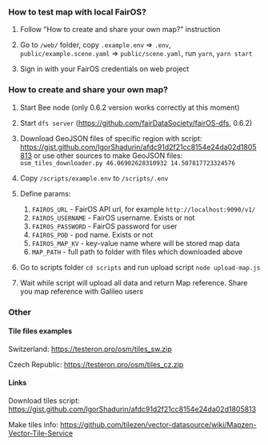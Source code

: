 ### How to test map with local FairOS?

1) Follow "How to create and share your own map?" instruction

2) Go to ```/web/``` folder, copy ```.example.env``` => ```.env```, ```public/example.scene.yaml``` => ```public/scene.yaml```, run ```yarn```, ```yarn start```

3) Sign in with your FairOS credentials on web project

### How to create and share your own map?

1) Start Bee node (only 0.6.2 version works correctly at this moment)

2) Start ```dfs server``` (https://github.com/fairDataSociety/fairOS-dfs, 0.6.2)

3) Download GeoJSON files of specific region with script: https://gist.github.com/IgorShadurin/afdc91d2f21cc8154e24da02d1805813 or use other sources to make GeoJSON files: ```osm_tiles_downloader.py 46.06902628310932 14.507817723324576```

4) Copy `/scripts/example.env` to `/scripts/.env`
5) Define params:
   1) `FAIROS_URL` - FairOS API url, for example `http://localhost:9090/v1/`
   2) `FAIROS_USERNAME` - FairOS username. Exists or not
   3) `FAIROS_PASSWORD` - FairOS password for user
   4) `FAIROS_POD` - pod name. Exists or not
   5) `FAIROS_MAP_KV` - key-value name where will be stored map data
   6) `MAP_PATH` - full path to folder with files which downloaded above

6) Go to scripts folder `cd scripts` and run upload script `node upload-map.js`
7) Wait while script will upload all data and return Map reference. Share you map reference with Galileo users

### Other

#### Tile files examples

Switzerland: https://testeron.pro/osm/tiles_sw.zip

Czech Republic: https://testeron.pro/osm/tiles_cz.zip

#### Links

Download tiles script: https://gist.github.com/IgorShadurin/afdc91d2f21cc8154e24da02d1805813

Make tiles info: https://github.com/tilezen/vector-datasource/wiki/Mapzen-Vector-Tile-Service
